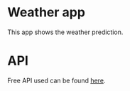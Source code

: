 # Weather app

This app shows the weather prediction.

# API

Free API used can be found [here](https://developer.yr.no/).